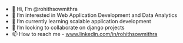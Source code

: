 - 👋 Hi, I’m @rohithsowmithra
- 👀 I’m interested in Web Application Development and Data Analytics
- 🌱 I’m currently learning scalable application development
- 💞️ I’m looking to collaborate on django projects
- 📫 How to reach me - www.linkedin.com/in/rohithsowmithra

<!---
rohithsowmithra/rohithsowmithra is a ✨ special ✨ repository because its `README.md` (this file) appears on your GitHub profile.
You can click the Preview link to take a look at your changes.
--->
